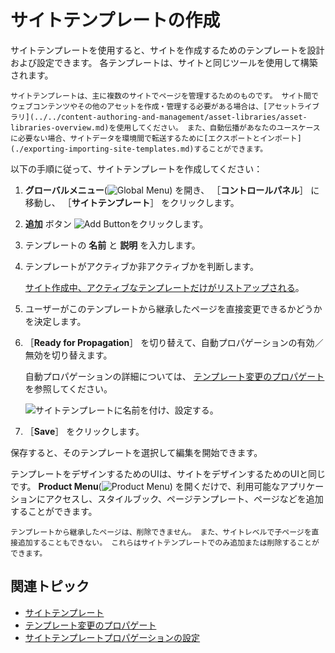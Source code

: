 # サイトテンプレートの作成

サイトテンプレートを使用すると、サイトを作成するためのテンプレートを設計および設定できます。 各テンプレートは、サイトと同じツールを使用して構築されます。

```{tip}
サイトテンプレートは、主に複数のサイトでページを管理するためのものです。 サイト間でウェブコンテンツやその他のアセットを作成・管理する必要がある場合は、[アセットライブラリ](../../content-authoring-and-management/asset-libraries/asset-libraries-overview.md)を使用してください。 また、自動伝播があなたのユースケースに必要ない場合、サイトデータを環境間で転送するために[エクスポートとインポート](./exporting-importing-site-templates.md)することができます。
```

以下の手順に従って、サイトテンプレートを作成してください：

1. **グローバルメニュー**(![Global Menu](../../../images/icon-applications-menu.png)) を開き、 ［**コントロールパネル**］ に移動し、 ［**サイトテンプレート**］ をクリックします。

1. **追加** ボタン ![Add Button](../../../images/icon-add.png)をクリックします。

1. テンプレートの **名前** と **説明** を入力します。

1. テンプレートがアクティブか非アクティブかを判断します。

   [サイト作成中、アクティブなテンプレートだけがリストアップされる](../adding-a-site.md)。

1. ユーザーがこのテンプレートから継承したページを直接変更できるかどうかを決定します。

1. ［**Ready for Propagation**］ を切り替えて、自動プロパゲーションの有効／無効を切り替えます。

   自動プロパゲーションの詳細については、 [テンプレート変更のプロパゲート](./propagating-template-changes.md) を参照してください。

   ![サイトテンプレートに名前を付け、設定する。](./creating-site-templates/images/01.png)

1. ［**Save**］ をクリックします。

保存すると、そのテンプレートを選択して編集を開始できます。

テンプレートをデザインするためのUIは、サイトをデザインするためのUIと同じです。 **Product Menu**(![Product Menu](../../../images/icon-product-menu.png)) を開くだけで、利用可能なアプリケーションにアクセスし、スタイルブック、ページテンプレート、ページなどを追加することができます。

```{important}
テンプレートから継承したページは、削除できません。 また、サイトレベルで子ページを直接追加することもできない。 これらはサイトテンプレートでのみ追加または削除することができます。
```

## 関連トピック

* [サイトテンプレート](../site-templates.md)
* [テンプレート変更のプロパゲート](./propagating-template-changes.md)
* [サイトテンプレートプロパゲーションの設定](./configuring-site-template-propagation.md)
